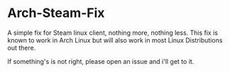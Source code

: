 # Arch-Steam-Fix
A simple fix for Steam linux client, nothing more, nothing less.
This fix is known to work in Arch Linux but will also work in most Linux Distributions out there.

If something's is not right, please open an issue and i'll get to it.
